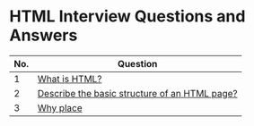 # HTML Interview Questions and Answers

| No. | Question                                                                                       |
| --- | ---------------------------------------------------------------------------------------------- |
| 1   | [What is HTML?](#what-is-HTML)                                                                 |
| 2   | [Describe the basic structure of an HTML page?](#describe-the-basic-structure-of-an-html-page) |
| 3   | [Why place <script> at the end of <body>?](#why-place-script-at-the-end-of-body)               |
|     | []()                                                                                           |

---

## What is HTML?

HTML (_HyperText Markup Language_) is the standard language used to create and structure content on the web. It consists of a series of elements that instruct the browser on how to display content such as text, images, links, tables, and forms. In simple terms, HTML acts as the skeletal structure of a webpage, defining its content and meaning.

[⬆️Go to top](#html-interview-questions-and-answers)

## Describe the basic structure of an HTML page?

```html
<!DOCTYPE html>
<html>
  <head>
    <meta charset="UTF-8" />
    <meta name="viewport" content="width=device-width, initial-scale=1.0" />
    <title>Page Title</title>
  </head>
  <body>
    <!-- Page content goes here -->
  </body>
</html>
```

- **Document Type Declaration (`<!DOCTYPE html>`)**:

  This informs the browser which HTML version of the HTML is being used. It is not an HTML tag itself. In modern web development, `<!DOCTYPE html>` specifies HTML5.

- **HTML Root Element (`<html>..</html>`)**:

  The root element of every HTML document. This wraps all the other elements, signifies the start and end of a document. It often have the `lang` attribute to define the language of the document (e.g., `lang="en"`).

- **Head Section (`<head>..</head>`)**:

  This section contains metadata about the HTML document that is not directly displayed on the web page. Important elements within the `<head>` include:

  - **Title (`<title>`)**: Defines the title shown on the browser tab.
  - **Meta Tags (`<meta>`)**: Provide various types of metadata, such as character set (`charset="UTF-8"`), viewport settings for responsive design, and more.
  - **Link Tags (`<link>`)**: Used to link external resources, most commenly stylesheets (CSS).
  - **Style Tags (`<style>`)**: Allows enbedding internal CSS rules within the HTML document.
  - **Script Tags (`<script>`)**: Used to embed or link external javascript files.

- **Body Section (`<body>..</body>`)**:

  This section contains all the visible contents of the web page, including, texts, images, videos, links, forms, and other interactive elements.

## Why place <script> at the end of <body>?

Placing the `<script>` at the end of the `<body>` is to avoid the render bolcking, which will faster the content rendering and better user experience.

By default, when the browser encounters the `<script>` tag, it stops parsing the HTML until the script is downloaded and executed. If the script are in the `<head>`, the page may appear blank. Keeping the `<script>` at the end, allows browser to load and render the visible content first. The user sees the page quickly, even if the script takes time to load. Thus, users can start reading and interact with the content before JavaScript full loads.
